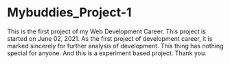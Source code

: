 # Mybuddies_Project-1
This is the first project of my Web Development Career.
This project is started on June 02, 2021. 
As the first project of development career, it is marked sincerely for further analysis of development.
This thing has nothing special for anyone.
And this is a experiment based project.
Thank you.

